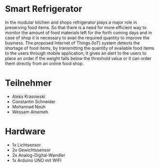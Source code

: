 # Smart Refrigerator
In the modular kitchen and shops refrigerator plays a major role in preserving food items. So that there is a need for more efficient way to monitor the amount of food materials left for the forth coming days and in case of shop it is necessary to avail the required quantity to improve the business. The proposed Internet of Things (IoT) system detects the shortage of food items, by transmitting the quantity of available food items to the users through mobile application, It gives an alert to the users to place an order if the weight falls below the threshold value or it can order them directly from an online food shop.


# Teilnehmer
* Aleks Krasowski
* Constantin Schneider
* Mohannad Nouh
* Wessam Alnemeh


# Hardware
* 1x Lichtsensor
* 2x Gewichtssensor
* 2x Analog-Digital-Wandler
* 1x Arduino UNO mit WIFI
